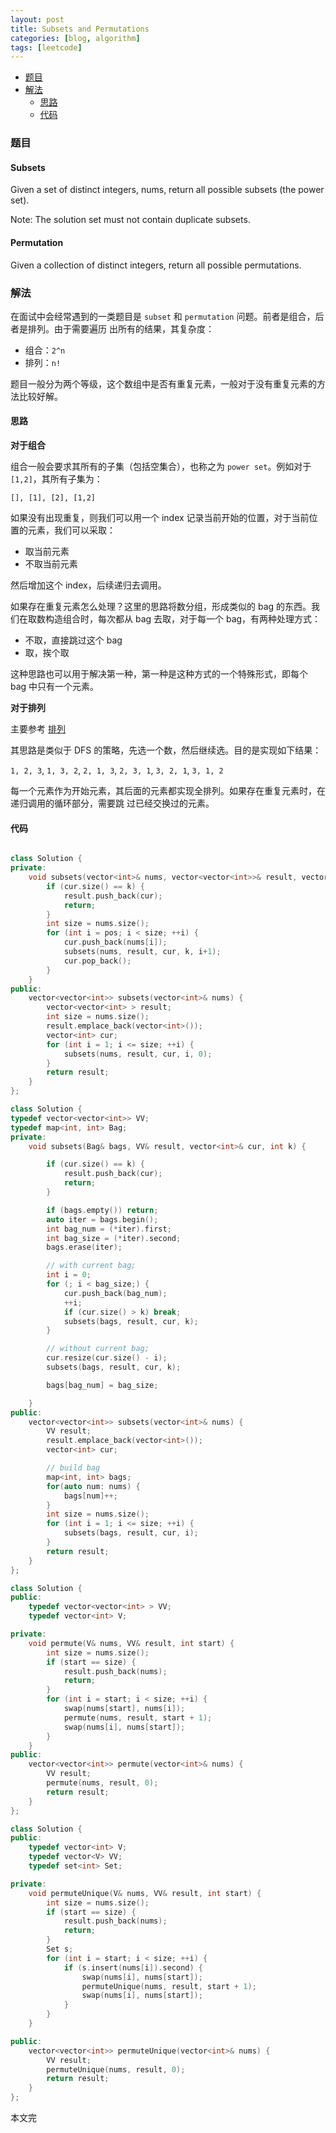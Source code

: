```yaml
---
layout: post
title: Subsets and Permutations
categories: [blog, algorithm]
tags: [leetcode]
---
```


+ [题目](#problem)
+ [解法](#solution)
  + [思路](#way)
  + [代码](#code)


<a id="problem"></a>

### 题目

#### Subsets

Given a set of distinct integers, nums, return all possible subsets (the power set).

Note: The solution set must not contain duplicate subsets.

#### Permutation

Given a collection of distinct integers, return all possible permutations.

<a id="solution"></a>

### 解法

在面试中会经常遇到的一类题目是 `subset` 和 `permutation` 问题。前者是组合，后者是排列。由于需要遍历
出所有的结果，其复杂度：

+ 组合：`2^n`
+ 排列：`n!`

题目一般分为两个等级，这个数组中是否有重复元素，一般对于没有重复元素的方法比较好解。

<a id="way"></a>

#### 思路

**对于组合**

组合一般会要求其所有的子集（包括空集合），也称之为 `power set`。例如对于 `[1,2]`，其所有子集为：

`[], [1], [2], [1,2]`

如果没有出现重复，则我们可以用一个 index 记录当前开始的位置，对于当前位置的元素，我们可以采取：

+ 取当前元素
+ 不取当前元素

然后增加这个 index，后续递归去调用。

如果存在重复元素怎么处理？这里的思路将数分组，形成类似的 bag 的东西。我们在取数构造组合时，每次都从
 bag 去取，对于每一个 bag，有两种处理方式：

+ 不取，直接跳过这个 bag
+ 取，挨个取

这种思路也可以用于解决第一种，第一种是这种方式的一个特殊形式，即每个 bag 中只有一个元素。

**对于排列**

主要参考 [排列](http://rangerway.com/way/algorithm-permutation-combination-subset)

其思路是类似于 DFS 的策略，先选一个数，然后继续选。目的是实现如下结果：

`1, 2, 3`, `1, 3, 2`, `2, 1, 3`, `2, 3, 1`, `3, 2, 1`, `3, 1, 2`

每一个元素作为开始元素，其后面的元素都实现全排列。如果存在重复元素时，在递归调用的循环部分，需要跳
过已经交换过的元素。

<a id="code"></a>

#### 代码

```cpp

class Solution {
private:
    void subsets(vector<int>& nums, vector<vector<int>>& result, vector<int>& cur, int k, int pos) {
        if (cur.size() == k) {
            result.push_back(cur);
            return;
        }
        int size = nums.size();
        for (int i = pos; i < size; ++i) {
            cur.push_back(nums[i]);
            subsets(nums, result, cur, k, i+1);
            cur.pop_back();
        }
    }
public:
    vector<vector<int>> subsets(vector<int>& nums) {
        vector<vector<int> > result;
        int size = nums.size();
        result.emplace_back(vector<int>());
        vector<int> cur;
        for (int i = 1; i <= size; ++i) {
            subsets(nums, result, cur, i, 0);
        }
        return result;
    }
};

class Solution {
typedef vector<vector<int>> VV;
typedef map<int, int> Bag;
private:
    void subsets(Bag& bags, VV& result, vector<int>& cur, int k) {

        if (cur.size() == k) {
            result.push_back(cur);
            return;
        }

        if (bags.empty()) return;
        auto iter = bags.begin();
        int bag_num = (*iter).first;
        int bag_size = (*iter).second;
        bags.erase(iter);

        // with current bag;
        int i = 0;
        for (; i < bag_size;) {
            cur.push_back(bag_num);
            ++i;
            if (cur.size() > k) break;
            subsets(bags, result, cur, k);
        }

        // without current bag;
        cur.resize(cur.size() - i);
        subsets(bags, result, cur, k);

        bags[bag_num] = bag_size;

    }
public:
    vector<vector<int>> subsets(vector<int>& nums) {
        VV result;
        result.emplace_back(vector<int>());
        vector<int> cur;

        // build bag
        map<int, int> bags;
        for(auto num: nums) {
            bags[num]++;
        }
        int size = nums.size();
        for (int i = 1; i <= size; ++i) {
            subsets(bags, result, cur, i);
        }
        return result;
    }
};

```

```cpp
class Solution {
public:
    typedef vector<vector<int> > VV;
    typedef vector<int> V;

private:
    void permute(V& nums, VV& result, int start) {
        int size = nums.size();
        if (start == size) {
            result.push_back(nums);
            return;
        }
        for (int i = start; i < size; ++i) {
            swap(nums[start], nums[i]);
            permute(nums, result, start + 1);
            swap(nums[i], nums[start]);
        }
    }
public:
    vector<vector<int>> permute(vector<int>& nums) {
        VV result;
        permute(nums, result, 0);
        return result;
    }
};

class Solution {
public:
    typedef vector<int> V;
    typedef vector<V> VV;
    typedef set<int> Set;

private:
    void permuteUnique(V& nums, VV& result, int start) {
        int size = nums.size();
        if (start == size) {
            result.push_back(nums);
            return;
        }
        Set s;
        for (int i = start; i < size; ++i) {
            if (s.insert(nums[i]).second) {
                swap(nums[i], nums[start]);
                permuteUnique(nums, result, start + 1);
                swap(nums[i], nums[start]);
            }
        }
    }

public:
    vector<vector<int>> permuteUnique(vector<int>& nums) {
        VV result;
        permuteUnique(nums, result, 0);
        return result;
    }
};
```

本文完

